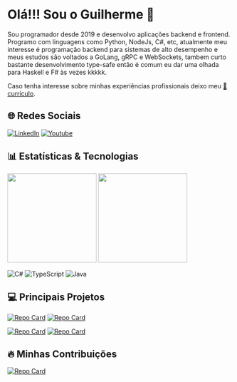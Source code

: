# Olá!!! Sou o Guilherme 👋
Sou programador desde 2019 e desenvolvo aplicações backend e frontend. Programo com linguagens como Python, NodeJs, C#, etc, atualmente meu interesse é programação backend para sistemas de alto desempenho e meus estudos são voltados a GoLang, gRPC e WebSockets, tambem curto bastante desenvolvimento type-safe então é comum eu dar uma olhada para Haskell e F# às vezes kkkkk.

Caso tenha interesse sobre minhas experiências profissionais deixo meu [📝currículo](https://drive.google.com/file/d/15VI7hvW5CbpfeCPwiPLl52eHTe1OfcvR/view?usp=sharing).

## 🌐 Redes Sociais
[![LinkedIn](https://img.shields.io/badge/LinkedIn-000?style=for-the-badge&logo=linkedin&logoColor=0E76A8)](https://www.linkedin.com/in/guilherme-rocha-24bb24174)
[![Youtube](https://img.shields.io/badge/Youtube-000?style=for-the-badge&logo=youtube&logoColor=C3002F)](https://www.youtube.com/@ByteFlowX/)


## 📊 Estatísticas & Tecnologias
<div>
  <img height="200em" src="https://github-readme-stats.vercel.app/api?username=guiPython&theme=dark&include_all_commits=true&count_private=true"/>
  <img height="200em" src="https://github-readme-stats-git-masterrstaa-rickstaa.vercel.app/api/top-langs/?username=guiPython&theme=dark&hide_progress=true"/>
</div>

![C#](https://img.shields.io/badge/C%23-000?style=for-the-badge&logo=c-sharp&logoColor=823085)
![TypeScript](https://img.shields.io/badge/TypeScript-000?style=for-the-badge&logo=typescript)
![Java](https://img.shields.io/badge/Java-000?style=for-the-badge&logo=java)


## 💻 Principais Projetos
[![Repo Card](https://github-readme-stats.vercel.app/api/pin/?username=guiPython&repo=Hubspot-Integration-Challenge&theme=dark)](https://github.com/guiPython/Hubspot-Integration-Challenge)
[![Repo Card](https://github-readme-stats.vercel.app/api/pin/?username=guiPython&repo=Spy-Haskell&theme=dark)](https://github.com/guiPython/Spy-Haskell)


[![Repo Card](https://github-readme-stats.vercel.app/api/pin/?username=guiPython&repo=Html-Search-Engine&theme=dark)](https://github.com/guiPython/Html-Search-Engine)
[![Repo Card](https://github-readme-stats.vercel.app/api/pin/?username=guiPython&repo=Trie-ALG.EII&theme=dark)](https://github.com/guiPython/Trie-ALG.EII)


## 🔥 Minhas Contribuições
[![Repo Card](https://github-readme-stats.vercel.app/api/pin/?username=UFABC-Next-Realtime-Snapshot&repo=EnrollmentEventTransmitter&theme=dark)](https://github.com/UFABC-Next-Realtime-Snapshot/EnrollmentEventTransmitter)
